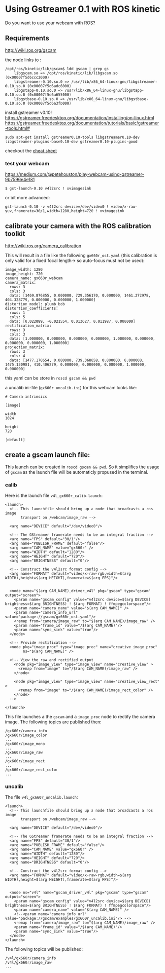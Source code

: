 # Using Gstreamer 0.1 with ROS kinetic

Do you want to use your webcam with ROS? 

## Requirements

http://wiki.ros.org/gscam

the node links to :
```
/opt/ros/kinetic/lib/gscam$ ldd gscam | grep gs
	libgscam.so => /opt/ros/kinetic/lib/libgscam.so (0x00007f5d6ccc2000)
	libgstreamer-0.10.so.0 => /usr/lib/x86_64-linux-gnu/libgstreamer-0.10.so.0 (0x00007f5d6adc6000)
	libgstapp-0.10.so.0 => /usr/lib/x86_64-linux-gnu/libgstapp-0.10.so.0 (0x00007f5d6a655000)
	libgstbase-0.10.so.0 => /usr/lib/x86_64-linux-gnu/libgstbase-0.10.so.0 (0x00007f5d6a3fb000)
```

install gstreamer v0.10! <br/>
https://gstreamer.freedesktop.org/documentation/installing/on-linux.html <br/>
https://gstreamer.freedesktop.org/documentation/tutorials/basic/gstreamer-tools.html# 

```
sudo apt-get install gstreamer0.10-tools libgstreamer0.10-dev libgstreamer-plugins-base0.10-dev gstreamer0.10-plugins-good
```

checkout the [cheat sheet](http://wiki.oz9aec.net/index.php/Gstreamer_cheat_sheet)


### test your webcam

https://medium.com/@petehouston/play-webcam-using-gstreamer-9b7596e4e181

```
$ gst-launch-0.10 v4l2src ! xvimagesink
```

or bit more advanced: <br/>
```
gst-launch-0.10 -v v4l2src device=/dev/video0 ! video/x-raw-yuv,framerate=30/1,width=1280,height=720 ! xvimagesink
```

## calibrate your camera with the ROS calibration toolkit

http://wiki.ros.org/camera_calibration

This will result in a file like the following `gx660r_ost.yaml` (this calibration is only valid for a fixed focal length->  so auto-focus must not be used):
```
image_width: 1280
image_height: 720
camera_name: gx660r_webcam
camera_matrix:
  rows: 3
  cols: 3
  data: [1469.876855, 0.000000, 729.356170, 0.000000, 1461.272978, 404.328779, 0.000000, 0.000000, 1.000000]
distortion_model: plumb_bob
distortion_coefficients:
  rows: 1
  cols: 5
  data: [0.022089, -0.021554, 0.013627, 0.011987, 0.000000]
rectification_matrix:
  rows: 3
  cols: 3
  data: [1.000000, 0.000000, 0.000000, 0.000000, 1.000000, 0.000000, 0.000000, 0.000000, 1.000000]
projection_matrix:
  rows: 3
  cols: 4
  data: [1477.170654, 0.000000, 739.368058, 0.000000, 0.000000, 1475.130981, 410.406279, 0.000000, 0.000000, 0.000000, 1.000000, 0.000000]
```

this yaml can be store in `roscd gscam && pwd`

a uncalib ini-file (`gx660r_uncalib.ini`) for this webcam looks like:
```
# Camera intrinsics

[image]

width
1024

height
720

[default]

```

## create a gscam launch file:

This launch can be created in `roscd gscam && pwd`. So it simplifies the usage of `gscam` as the launch file will be automaticly propused in the terminal.

### calib

Here is the launch file `v4l_gx660r_calib.launch`:
```
<launch>
  <!-- This launchfile should bring up a node that broadcasts a ros image
       transport on /webcam/image_raw -->

  <arg name="DEVICE" default="/dev/video0"/>

  <!-- The GStreamer framerate needs to be an integral fraction -->
  <arg name="FPS" default="30/1"/>
  <arg name="PUBLISH_FRAME" default="false"/>
  <arg name="CAM_NAME" value="gx660r" />
  <arg name="WIDTH" default="1280"/>
  <arg name="HEIGHT" default="720"/>
  <arg name="BRIGHTNESS" default="0"/>

  <!-- Construct the v4l2src format config -->
  <arg name="FORMAT" default="video/x-raw-rgb,width=$(arg WIDTH),height=$(arg HEIGHT),framerate=$(arg FPS)"/>


  <node name="$(arg CAM_NAME)_driver_v4l" pkg="gscam" type="gscam" output="screen">
    <param name="gscam_config" value="v4l2src device=$(arg DEVICE) brightness=$(arg BRIGHTNESS) ! $(arg FORMAT) ! ffmpegcolorspace"/>
    <param name="camera_name" value="$(arg CAM_NAME)" />
    <param name="camera_info_url" value="package://gscam/gx660r_ost.yaml"/>
    <remap from="camera/image_raw" to="$(arg CAM_NAME)/image_raw" />
    <param name="frame_id" value="/$(arg CAM_NAME)"/>
    <param name="sync_sink" value="true"/>
  </node>

  <!-- Provide rectification -->
  <node pkg="image_proc" type="image_proc" name="creative_image_proc"
        ns="$(arg CAM_NAME)" />

  <!-- View the raw and rectified output 
    <node pkg="image_view" type="image_view" name="creative_view" >
      <remap from="image" to="/$(arg CAM_NAME)/image_raw" />
    </node>
      
    <node pkg="image_view" type="image_view" name="creative_view_rect" >
      <remap from="image" to="/$(arg CAM_NAME)/image_rect_color" />
    </node>
  -->

</launch>
```

This file launches a the `gscam` and a `image_proc` node to rectify the camera image.
The following topics are published then:
```
/gx660r/camera_info
/gx660r/image_color
...
/gx660r/image_mono
...
/gx660r/image_raw
...
/gx660r/image_rect
...
/gx660r/image_rect_color
...
```

### uncalib

The file `v4l_gx660r_uncalib.launch`:

```
<launch>
  <!-- This launchfile should bring up a node that broadcasts a ros image
       transport on /webcam/image_raw -->

  <arg name="DEVICE" default="/dev/video0"/>

  <!-- The GStreamer framerate needs to be an integral fraction -->
  <arg name="FPS" default="30/1"/>
  <arg name="PUBLISH_FRAME" default="false"/>
  <arg name="CAM_NAME" value="gx660r" />
  <arg name="WIDTH" default="1280"/>
  <arg name="HEIGHT" default="720"/>
  <arg name="BRIGHTNESS" default="0"/>

  <!-- Construct the v4l2src format config -->
  <arg name="FORMAT" default="video/x-raw-rgb,width=$(arg WIDTH),height=$(arg HEIGHT),framerate=$(arg FPS)"/>


  <node ns="v4l" name="gscam_driver_v4l" pkg="gscam" type="gscam" output="screen">
    <param name="gscam_config" value="v4l2src device=$(arg DEVICE) brightness=$(arg BRIGHTNESS) ! $(arg FORMAT) ! ffmpegcolorspace"/>
    <param name="camera_name" value="$(arg CAM_NAME)" />
    <!--<param name="camera_info_url" value="package://gscam/examples/gx660r_uncalib.ini"/> -->
    <remap from="camera/image_raw" to="$(arg CAM_NAME)/image_raw" />
    <param name="frame_id" value="/$(arg CAM_NAME)"/>
    <param name="sync_sink" value="true"/>
  </node>
</launch>

```

The following topics will be published:
```
/v4l/gx660r/camera_info
/v4l/gx660r/image_raw
...
```




